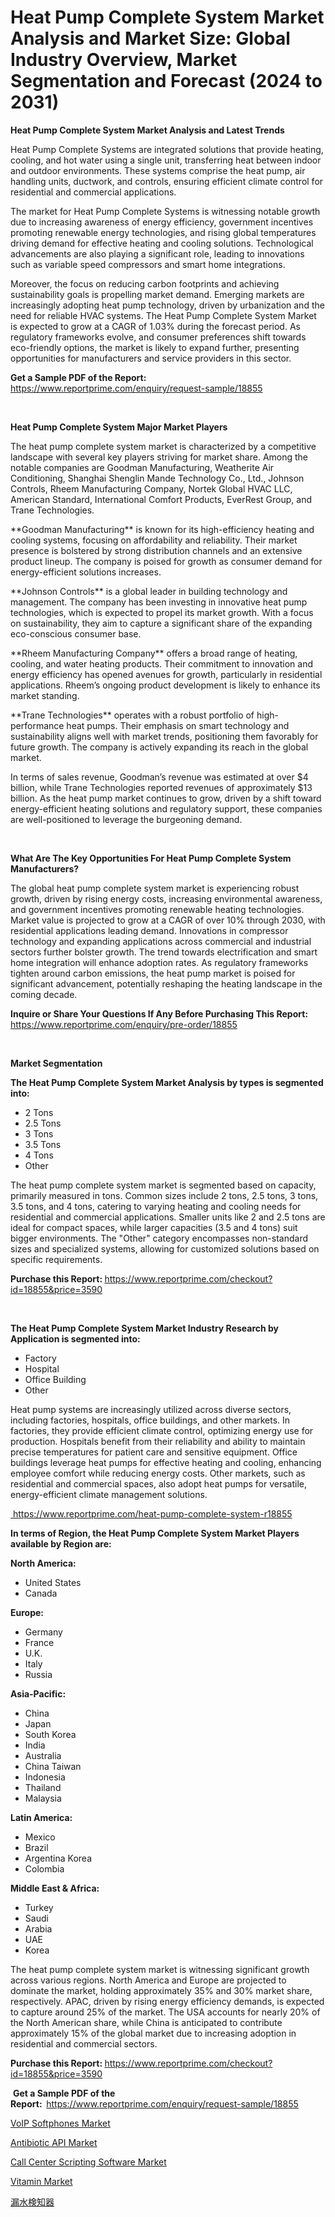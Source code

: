 <p><h1>Heat Pump Complete System Market Analysis and Market Size: Global Industry Overview, Market Segmentation and Forecast (2024 to 2031)</h1></p><p><strong>Heat Pump Complete System Market Analysis and Latest Trends</strong></p>
<p><p>Heat Pump Complete Systems are integrated solutions that provide heating, cooling, and hot water using a single unit, transferring heat between indoor and outdoor environments. These systems comprise the heat pump, air handling units, ductwork, and controls, ensuring efficient climate control for residential and commercial applications. </p><p>The market for Heat Pump Complete Systems is witnessing notable growth due to increasing awareness of energy efficiency, government incentives promoting renewable energy technologies, and rising global temperatures driving demand for effective heating and cooling solutions. Technological advancements are also playing a significant role, leading to innovations such as variable speed compressors and smart home integrations.</p><p>Moreover, the focus on reducing carbon footprints and achieving sustainability goals is propelling market demand. Emerging markets are increasingly adopting heat pump technology, driven by urbanization and the need for reliable HVAC systems. The Heat Pump Complete System Market is expected to grow at a CAGR of 1.03% during the forecast period. As regulatory frameworks evolve, and consumer preferences shift towards eco-friendly options, the market is likely to expand further, presenting opportunities for manufacturers and service providers in this sector.</p></p>
<p><strong>Get a Sample PDF of the Report:&nbsp;</strong> <a href="https://www.reportprime.com/enquiry/request-sample/18855?utm_campaign=1082&utm_medium=2&utm_source=Github&utm_content=ia&utm_term=22112024&utm_id=heat-pump-complete-system">https://www.reportprime.com/enquiry/request-sample/18855</a></p>
<p>&nbsp;</p>
<p><strong>Heat Pump Complete System Major Market Players</strong></p>
<p><p>The heat pump complete system market is characterized by a competitive landscape with several key players striving for market share. Among the notable companies are Goodman Manufacturing, Weatherite Air Conditioning, Shanghai Shenglin Mande Technology Co., Ltd., Johnson Controls, Rheem Manufacturing Company, Nortek Global HVAC LLC, American Standard, International Comfort Products, EverRest Group, and Trane Technologies.</p><p>**Goodman Manufacturing** is known for its high-efficiency heating and cooling systems, focusing on affordability and reliability. Their market presence is bolstered by strong distribution channels and an extensive product lineup. The company is poised for growth as consumer demand for energy-efficient solutions increases.</p><p>**Johnson Controls** is a global leader in building technology and management. The company has been investing in innovative heat pump technologies, which is expected to propel its market growth. With a focus on sustainability, they aim to capture a significant share of the expanding eco-conscious consumer base.</p><p>**Rheem Manufacturing Company** offers a broad range of heating, cooling, and water heating products. Their commitment to innovation and energy efficiency has opened avenues for growth, particularly in residential applications. Rheem’s ongoing product development is likely to enhance its market standing.</p><p>**Trane Technologies** operates with a robust portfolio of high-performance heat pumps. Their emphasis on smart technology and sustainability aligns well with market trends, positioning them favorably for future growth. The company is actively expanding its reach in the global market.</p><p>In terms of sales revenue, Goodman’s revenue was estimated at over $4 billion, while Trane Technologies reported revenues of approximately $13 billion. As the heat pump market continues to grow, driven by a shift toward energy-efficient heating solutions and regulatory support, these companies are well-positioned to leverage the burgeoning demand.</p></p>
<p>&nbsp;</p>
<p><strong>What Are The Key Opportunities For Heat Pump Complete System Manufacturers?</strong></p>
<p><p>The global heat pump complete system market is experiencing robust growth, driven by rising energy costs, increasing environmental awareness, and government incentives promoting renewable heating technologies. Market value is projected to grow at a CAGR of over 10% through 2030, with residential applications leading demand. Innovations in compressor technology and expanding applications across commercial and industrial sectors further bolster growth. The trend towards electrification and smart home integration will enhance adoption rates. As regulatory frameworks tighten around carbon emissions, the heat pump market is poised for significant advancement, potentially reshaping the heating landscape in the coming decade.</p></p>
<p><strong>Inquire or Share Your Questions If Any Before Purchasing This Report:</strong> <a href="https://www.reportprime.com/enquiry/pre-order/18855?utm_campaign=1082&utm_medium=2&utm_source=Github&utm_content=ia&utm_term=22112024&utm_id=heat-pump-complete-system">https://www.reportprime.com/enquiry/pre-order/18855</a></p>
<p>&nbsp;</p>
<p><strong>Market Segmentation</strong></p>
<p><strong>The Heat Pump Complete System Market Analysis by types is segmented into:</strong></p>
<p><ul><li>2 Tons</li><li>2.5 Tons</li><li>3 Tons</li><li>3.5 Tons</li><li>4 Tons</li><li>Other</li></ul></p>
<p><p>The heat pump complete system market is segmented based on capacity, primarily measured in tons. Common sizes include 2 tons, 2.5 tons, 3 tons, 3.5 tons, and 4 tons, catering to varying heating and cooling needs for residential and commercial applications. Smaller units like 2 and 2.5 tons are ideal for compact spaces, while larger capacities (3.5 and 4 tons) suit bigger environments. The "Other" category encompasses non-standard sizes and specialized systems, allowing for customized solutions based on specific requirements.</p></p>
<p><strong>Purchase this Report:&nbsp;</strong><a href="https://www.reportprime.com/checkout?id=18855&price=3590&utm_campaign=1082&utm_medium=2&utm_source=Github&utm_content=ia&utm_term=22112024&utm_id=heat-pump-complete-system">https://www.reportprime.com/checkout?id=18855&price=3590</a></p>
<p>&nbsp;</p>
<p><strong>The Heat Pump Complete System Market Industry Research by Application is segmented into:</strong></p>
<p><ul><li>Factory</li><li>Hospital</li><li>Office Building</li><li>Other</li></ul></p>
<p><p>Heat pump systems are increasingly utilized across diverse sectors, including factories, hospitals, office buildings, and other markets. In factories, they provide efficient climate control, optimizing energy use for production. Hospitals benefit from their reliability and ability to maintain precise temperatures for patient care and sensitive equipment. Office buildings leverage heat pumps for effective heating and cooling, enhancing employee comfort while reducing energy costs. Other markets, such as residential and commercial spaces, also adopt heat pumps for versatile, energy-efficient climate management solutions.</p></p>
<p><a href="https://www.reportprime.com/heat-pump-complete-system-r18855?utm_campaign=1082&utm_medium=2&utm_source=Github&utm_content=ia&utm_term=22112024&utm_id=heat-pump-complete-system">&nbsp;https://www.reportprime.com/heat-pump-complete-system-r18855</a></p>
<p><strong>In terms of Region, the Heat Pump Complete System Market Players available by Region are:</strong></p>
<p>
    <p> <strong> North America: </strong>
        <ul>
            <li>United States</li>
            <li>Canada</li>
        </ul>
        </p> 
    <p> <strong> Europe: </strong>
        <ul>
            <li>Germany</li>
            <li>France</li>
            <li>U.K.</li>
            <li>Italy</li>
            <li>Russia</li>
        </ul>
        </p> 
    <p> <strong> Asia-Pacific: </strong>
        <ul>
            <li>China</li>
            <li>Japan</li>
            <li>South Korea</li>
            <li>India</li>
            <li>Australia</li>
            <li>China Taiwan</li>
            <li>Indonesia</li>
            <li>Thailand</li>
            <li>Malaysia</li>
        </ul>
        </p> 
    <p> <strong> Latin America: </strong>
        <ul>
            <li>Mexico</li>
            <li>Brazil</li>
            <li>Argentina Korea</li>
            <li>Colombia</li>
        </ul>
        </p> 
    <p> <strong> Middle East & Africa: </strong>
        <ul>
            <li>Turkey</li>
            <li>Saudi</li>
            <li>Arabia</li>
            <li>UAE</li>
            <li>Korea</li>
        </ul>
    </p>
    </p>
<p><p>The heat pump complete system market is witnessing significant growth across various regions. North America and Europe are projected to dominate the market, holding approximately 35% and 30% market share, respectively. APAC, driven by rising energy efficiency demands, is expected to capture around 25% of the market. The USA accounts for nearly 20% of the North American share, while China is anticipated to contribute approximately 15% of the global market due to increasing adoption in residential and commercial sectors.</p></p>
<p><strong>Purchase this Report: </strong><a href="https://www.reportprime.com/checkout?id=18855&price=3590&utm_campaign=1082&utm_medium=2&utm_source=Github&utm_content=ia&utm_term=22112024&utm_id=heat-pump-complete-system">https://www.reportprime.com/checkout?id=18855&price=3590</a></p>
<p>&nbsp;<strong>Get a Sample PDF of the Report:&nbsp;&nbsp;</strong><a href="https://www.reportprime.com/enquiry/request-sample/18855?utm_campaign=1082&utm_medium=2&utm_source=Github&utm_content=ia&utm_term=22112024&utm_id=heat-pump-complete-system">https://www.reportprime.com/enquiry/request-sample/18855</a></p>
<p><strong></strong></p>
<p><p><a href="https://www.linkedin.com/pulse/voip-softphones-market-size-overview-growth-analysis-98-cagr-rs2we?utm_campaign=1082&utm_medium=2&utm_source=Github&utm_content=ia&utm_term=22112024&utm_id=heat-pump-complete-system">VoIP Softphones Market</a></p><p><a href="https://issuu.com/reportprime-2/docs/antibiotic-api-market-size-2030.ppt_2be4400481fe8a?utm_campaign=1082&utm_medium=2&utm_source=Github&utm_content=ia&utm_term=22112024&utm_id=heat-pump-complete-system">Antibiotic API Market</a></p><p><a href="https://www.linkedin.com/pulse/future-growth-call-center-scripting-software-market-49-cagr-g9x0e?utm_campaign=1082&utm_medium=2&utm_source=Github&utm_content=ia&utm_term=22112024&utm_id=heat-pump-complete-system">Call Center Scripting Software Market</a></p><p><a href="https://issuu.com/reportprime-2/docs/vitamin-market-size-2030.pptx_3759af9242260b?utm_campaign=1082&utm_medium=2&utm_source=Github&utm_content=ia&utm_term=22112024&utm_id=heat-pump-complete-system">Vitamin Market</a></p><p><a href="https://github.com/lababdou/Market-Research-Report-List-6/blob/main/580587424905.md?utm_campaign=1082&utm_medium=2&utm_source=Github&utm_content=ia&utm_term=22112024&utm_id=heat-pump-complete-system">漏水検知器</a></p></p>